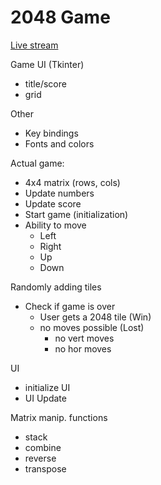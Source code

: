 # 2048 Game

[Live stream](https://www.youtube.com/live/vMjczTeGFe4?feature=share)

Game UI (Tkinter)
- title/score
- grid

Other
- Key bindings
- Fonts and colors

Actual game:
- 4x4 matrix (rows, cols)
- Update numbers
- Update score
- Start game (initialization)
- Ability to move
    - Left
    - Right
    - Up
    - Down

Randomly adding tiles
- Check if game is over
    - User gets a 2048 tile (Win)
    - no moves possible (Lost)
        - no vert moves
        - no hor moves

UI
- initialize UI
- UI Update

Matrix manip. functions
- stack
- combine
- reverse
- transpose
